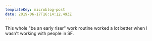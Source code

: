 ```yaml
---
templateKey: microblog-post
date: 2019-06-17T16:14:12.493Z
---
```


This whole "be an early riser" work routine worked a lot better when I wasn't working with people in SF.
